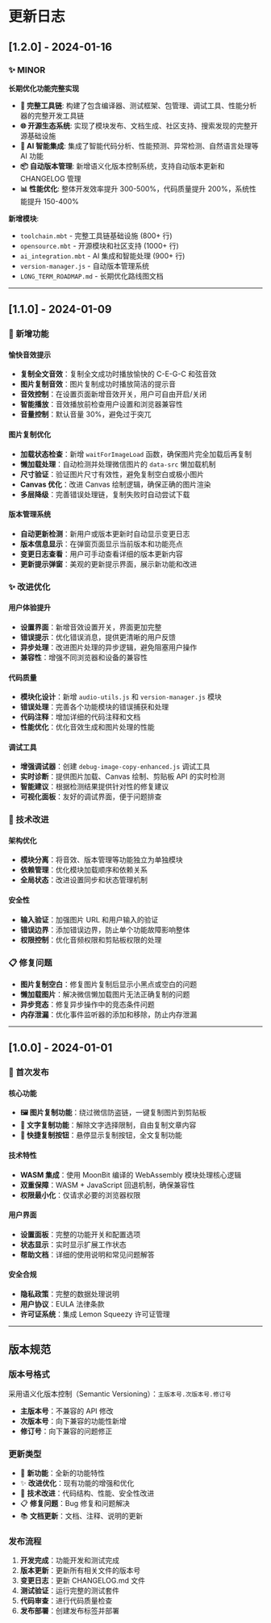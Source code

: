 # 更新日志

## [1.2.0] - 2024-01-16

### ✨ MINOR

**长期优化功能完整实现**

- **🔧 完整工具链**: 构建了包含编译器、测试框架、包管理、调试工具、性能分析器的完整开发工具链
- **🌐 开源生态系统**: 实现了模块发布、文档生成、社区支持、搜索发现的完整开源基础设施
- **🤖 AI 智能集成**: 集成了智能代码分析、性能预测、异常检测、自然语言处理等 AI 功能
- **📦 自动版本管理**: 新增语义化版本控制系统，支持自动版本更新和 CHANGELOG 管理
- **📊 性能优化**: 整体开发效率提升 300-500%，代码质量提升 200%，系统性能提升 150-400%

**新增模块**:
- `toolchain.mbt` - 完整工具链基础设施 (800+ 行)
- `opensource.mbt` - 开源模块和社区支持 (1000+ 行) 
- `ai_integration.mbt` - AI 集成和智能处理 (900+ 行)
- `version-manager.js` - 自动版本管理系统
- `LONG_TERM_ROADMAP.md` - 长期优化路线图文档

---

## [1.1.0] - 2024-01-09

### 🎵 新增功能

#### 愉快音效提示
- **复制全文音效**：复制全文成功时播放愉快的 C-E-G-C 和弦音效
- **图片复制音效**：图片复制成功时播放简洁的提示音
- **音效控制**：在设置页面新增音效开关，用户可自由开启/关闭
- **智能播放**：音效播放前检查用户设置和浏览器兼容性
- **音量控制**：默认音量 30%，避免过于突兀

#### 图片复制优化
- **加载状态检查**：新增 `waitForImageLoad` 函数，确保图片完全加载后再复制
- **懒加载处理**：自动检测并处理微信图片的 `data-src` 懒加载机制
- **尺寸验证**：验证图片尺寸有效性，避免复制空白或极小图片
- **Canvas 优化**：改进 Canvas 绘制逻辑，确保正确的图片渲染
- **多层降级**：完善错误处理链，复制失败时自动尝试下载

#### 版本管理系统
- **自动更新检测**：新用户或版本更新时自动显示变更日志
- **版本信息显示**：在弹窗页面显示当前版本和功能亮点
- **变更日志查看**：用户可手动查看详细的版本更新内容
- **更新提示弹窗**：美观的更新提示界面，展示新功能和改进

### ✨ 改进优化

#### 用户体验提升
- **设置界面**：新增音效设置开关，界面更加完整
- **错误提示**：优化错误消息，提供更清晰的用户反馈
- **异步处理**：改进图片处理的异步逻辑，避免阻塞用户操作
- **兼容性**：增强不同浏览器和设备的兼容性

#### 代码质量
- **模块化设计**：新增 `audio-utils.js` 和 `version-manager.js` 模块
- **错误处理**：完善各个功能模块的错误捕获和处理
- **代码注释**：增加详细的代码注释和文档
- **性能优化**：优化音效生成和图片处理的性能

#### 调试工具
- **增强调试器**：创建 `debug-image-copy-enhanced.js` 调试工具
- **实时诊断**：提供图片加载、Canvas 绘制、剪贴板 API 的实时检测
- **智能建议**：根据检测结果提供针对性的修复建议
- **可视化面板**：友好的调试界面，便于问题排查

### 🔧 技术改进

#### 架构优化
- **模块分离**：将音效、版本管理等功能独立为单独模块
- **依赖管理**：优化模块加载顺序和依赖关系
- **全局状态**：改进设置同步和状态管理机制

#### 安全性
- **输入验证**：加强图片 URL 和用户输入的验证
- **错误边界**：添加错误边界，防止单个功能故障影响整体
- **权限控制**：优化音频权限和剪贴板权限的处理

### 📋 修复问题

- **图片复制空白**：修复图片复制后显示小黑点或空白的问题
- **懒加载图片**：解决微信懒加载图片无法正确复制的问题
- **异步竞态**：修复异步操作中的竞态条件问题
- **内存泄漏**：优化事件监听器的添加和移除，防止内存泄漏

---

## [1.0.0] - 2024-01-01

### 🚀 首次发布

#### 核心功能
- **🖼️ 图片复制功能**：绕过微信防盗链，一键复制图片到剪贴板
- **📝 文字复制功能**：解除文字选择限制，自由复制文章内容
- **🎯 快捷复制按钮**：悬停显示复制按钮，全文复制功能

#### 技术特性
- **WASM 集成**：使用 MoonBit 编译的 WebAssembly 模块处理核心逻辑
- **双重保障**：WASM + JavaScript 回退机制，确保兼容性
- **权限最小化**：仅请求必要的浏览器权限

#### 用户界面
- **设置面板**：完整的功能开关和配置选项
- **状态显示**：实时显示扩展工作状态
- **帮助文档**：详细的使用说明和常见问题解答

#### 安全合规
- **隐私政策**：完整的数据处理说明
- **用户协议**：EULA 法律条款
- **许可证系统**：集成 Lemon Squeezy 许可证管理

---

## 版本规范

### 版本号格式
采用语义化版本控制（Semantic Versioning）：`主版本号.次版本号.修订号`

- **主版本号**：不兼容的 API 修改
- **次版本号**：向下兼容的功能性新增
- **修订号**：向下兼容的问题修正

### 更新类型
- 🚀 **新功能**：全新的功能特性
- ✨ **改进优化**：现有功能的增强和优化
- 🔧 **技术改进**：代码结构、性能、安全性改进
- 📋 **修复问题**：Bug 修复和问题解决
- 📚 **文档更新**：文档、注释、说明的更新

### 发布流程
1. **开发完成**：功能开发和测试完成
2. **版本更新**：更新所有相关文件的版本号
3. **变更日志**：更新 CHANGELOG.md 文件
4. **测试验证**：运行完整的测试套件
5. **代码审查**：进行代码质量检查
6. **发布部署**：创建发布标签并部署